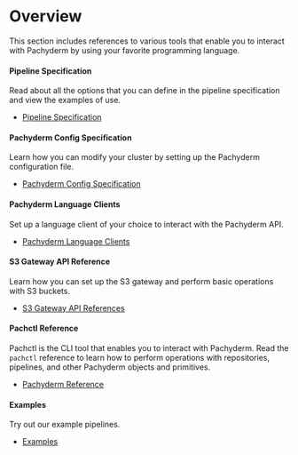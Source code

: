 # Overview

This section includes references to various tools
that enable you to interact with Pachyderm by using
your favorite programming language.

<div class="row">
  <div class="column-2">
    <div class="card-square mdl-card mdl-shadow--2dp">
      <div class="mdl-card__title mdl-card--expand">
        <h4 class="mdl-card__title-text"> Pipeline Specification&nbsp;&nbsp;&nbsp;<i class="fa fa-file-text-o"></i></h4>
      </div>
      <div class="mdl-card__supporting-text">
        Read about all the options that you can
        define in the pipeline specification
        and view the examples of use.
      </div>
      <div class="mdl-card__actions mdl-card--border">
        <ul>
          <li><a href="pipeline_spec/" class="md-typeset md-link">
          Pipeline Specification
          </a>
          </li>
        </ul>
      </div>
    </div>
  </div>
  <div class="column-2">
    <div class="card-square mdl-card mdl-shadow--2dp">
      <div class="mdl-card__title mdl-card--expand">
        <h4 class="mdl-card__title-text">Pachyderm Config Specification &nbsp;&nbsp;&nbsp;<i class="fa fa-file-text-o"></i></h4>
      </div>
      <div class="mdl-card__supporting-text">
        Learn how you can modify your cluster by setting up
        the Pachyderm configuration file.
      </div>
      <div class="mdl-card__actions mdl-card--border">
        <ul>
          <li><a href="config-spec" class="md-typeset md-link">
          Pachyderm Config Specification
          </a>
          </li>
        </ul>
       </div>
     </div>
  </div>
</div>
<div class="row">
  <div class="column-2">
    <div class="card-square mdl-card mdl-shadow--2dp">
      <div class="mdl-card__title mdl-card--expand">
        <h4 class="mdl-card__title-text">Pachyderm Language Clients &nbsp;&nbsp;&nbsp;<i class="fa fa-terminal"></i></h4>
      </div>
      <div class="mdl-card__supporting-text">
        Set up a language client of your choice
        to interact with the Pachyderm API.
      </div>
      <div class="mdl-card__actions mdl-card--border">
        <ul>
           <li><a href="clients/" class="md-typeset md-link">
             Pachyderm Language Clients
           </a>
           </li>
         </ul>
      </div>
    </div>
  </div>
  <div class="column-2">
    <div class="card-square mdl-card mdl-shadow--2dp">
      <div class="mdl-card__title mdl-card--expand">
        <h4 class="mdl-card__title-text">S3 Gateway API Reference &nbsp;&nbsp;&nbsp;<i class="fa fa-file-text-o"></i></h4>
      </div>
      <div class="mdl-card__supporting-text">
        Learn how you can set up the S3 gateway and
        perform basic operations with S3 buckets.
      </div>
      <div class="mdl-card__actions mdl-card--border">
        <ul>
          <li><a href="s3gateway-api/" class="md-typeset md-link">
            S3 Gateway API References
          </a>
          </li>
        </ul>
      </div>
    </div>
  </div>
<div class="row">
  <div class="column-2">
    <div class="card-square mdl-card mdl-shadow--2dp">
      <div class="mdl-card__title mdl-card--expand">
        <h4 class="mdl-card__title-text">Pachctl Reference &nbsp;&nbsp;&nbsp;<i class="fa fa-file-text-o"></i></h4>
      </div>
      <div class="mdl-card__supporting-text">
        Pachctl is the CLI tool that enables you to
        interact with Pachyderm. Read the <code>pachctl</code>
        reference to learn how to perform operations
        with repositories, pipelines, and other
        Pachyderm objects and primitives.
      </div>
      <div class="mdl-card__actions mdl-card--border">
        <ul>
           <li><a href="pachctl/pachctl/" class="md-typeset md-link">
           Pachyderm Reference
           </a>
           </li>
        </ul>
      </div>
    </div>
  </div>
  <div class="column-2">
     <div class="card-square mdl-card mdl-shadow--2dp">
       <div class="mdl-card__title mdl-card--expand">
         <h4 class="mdl-card__title-text">Examples &nbsp;&nbsp;&nbsp;<i class="fa fa-flask"></i></h4>
       </div>
       <div class="mdl-card__supporting-text">
         Try out our example pipelines.
       </div>
       <div class="mdl-card__actions mdl-card--border">
         <ul>
            <li><a href="../examples/examples/" class="md-typeset md-link">
            Examples
            </a>
            </li>
         </ul>
       </div>
     </div>
   </div>
</div>
